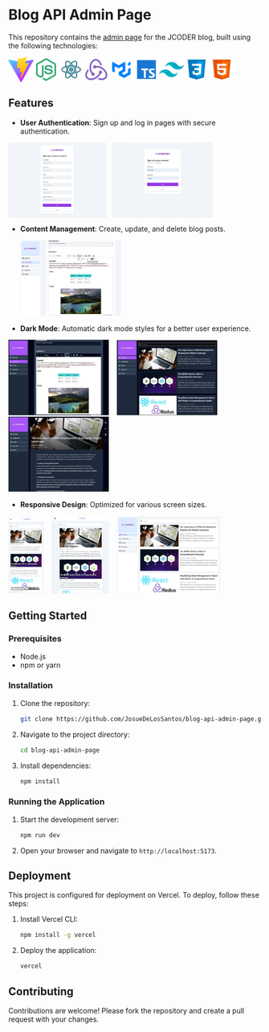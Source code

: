 # Blog API Admin Page

This repository contains the [admin page](https://blog-api-admin-page.vercel.app/) for the JCODER blog, built using the following technologies:

<div style="display:flex;">
  <img width="50" src="./public/png icons/vite-icon.png" alt="vite logo"/>
  <img width="50" src="./public/png icons/nodejs-icon.png" alt="nodejs logo"/>
  <img width="50" src="./public/png icons/react-icon.png" alt="react logo"/>
  <img width="50" src="./public/png icons/redux.png" alt="redux logo"/>
  <img width="50" src="./public/png icons/MUI.png" alt="MUI logo"/>
  <img width="50" src="./public/png icons/typescript-icon.png" alt="typescript logo"/>
   <img width="50" src="./public/png icons/tailwind-icon.png" alt="tailwind logo"/>
   <img width="50" src="./public/png icons/css-icon.png" alt="css logo"/>
   <img width="50" src="./public/png icons/html-icon.png" alt="html logo"/>
</div>

## Features

- **User Authentication**: Sign up and log in pages with secure authentication.
<div style="display: flex;">
  <img alt="sign up screen" src="./public/images/sign-up-screen.jpg" width="195" />&nbsp;&nbsp;&nbsp; 
  <img alt="login screen" src="./public/images/login-screen.jpg" width="200"/>
</div>

- **Content Management**: Create, update, and delete blog posts.
  <div>
    <img alt="editor screen" src="./public/images/editor-screen.jpg" width="200"/>
  </div>

- **Dark Mode**: Automatic dark mode styles for a better user experience.
<div styles="display: flex;">
  <img alt="editor screen" src="./public/images/editor-screen-dark.jpg" width="200"/>&nbsp;&nbsp;&nbsp;
  <img alt="main screen" src="./public/images/main-screen-dark.jpg" width="200"/>&nbsp;&nbsp;&nbsp;
  <img alt="post screen" src="./public/images/desktop-post-dark.jpg" width="200"/>
</div>

- **Responsive Design**: Optimized for various screen sizes.
<div styles="display: flex;">
  <img alt="Phones screens" src="./public/images/phone-main.jpg" width="70"/>&nbsp;&nbsp;&nbsp;
  <img alt="Tablets screens" src="./public/images/tablet-main.jpg" width="115"/>&nbsp;&nbsp;&nbsp;
  <img alt="Desktops screens" src="./public/images/main-screen.jpg" width="205"/>
</div>

## Getting Started

### Prerequisites

- Node.js
- npm or yarn

### Installation

1. Clone the repository:
   ```bash
   git clone https://github.com/JosueDeLosSantos/blog-api-admin-page.git
   ```
2. Navigate to the project directory:
   ```bash
   cd blog-api-admin-page
   ```
3. Install dependencies:
   ```bash
   npm install
   ```

### Running the Application

1. Start the development server:
   ```bash
   npm run dev
   ```
2. Open your browser and navigate to `http://localhost:5173`.

## Deployment

This project is configured for deployment on Vercel. To deploy, follow these steps:

1. Install Vercel CLI:
   ```bash
   npm install -g vercel
   ```
2. Deploy the application:
   ```bash
   vercel
   ```

## Contributing

Contributions are welcome! Please fork the repository and create a pull request with your changes.
